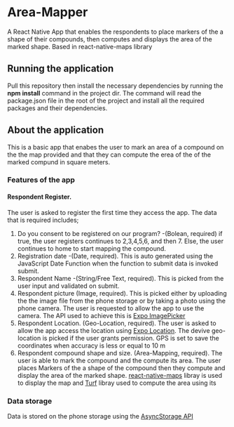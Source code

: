 # Area-Mapper

A React Native App that enables the respondents to place markers of the a shape of their compounds, then computes and displays the area of the marked shape. Based in react-native-maps library

## Running the application

Pull this repository then install the necessary dependencies by running the **npm install** command in the project dir. 
The command will read the package.json file in the root of the project and install all the required packages and their dependencies.

## About the application

This is a basic app that enabes the user to mark an area of a compound on the the map provided and that they can compute the erea of the of the marked compund in square meters.

### Features of the app

#### Respondent Register. 
The user is asked to register the first time they access the app. The data that is required includes;
1. Do you consent to be registered on our program? -(Bolean, required) if true, the user registers continues to 2,3,4,5,6, and then 7. Else, the user continues to home to start mapping the compound. 
2. Registration date -(Date, required). This is auto generated using the JavaScript Date Function when the function to submit data is invoked submit.
3. Respondent Name -(String/Free Text, required). This is picked from the user input and validated on submit.
4. Respondent picture (Image, required). This is picked either by uploading the the image file from the phone storage or by taking a photo using the phone camera. The user is requested to allow the app to use the camera. The API used to achieve this is [Expo ImagePicker](https://docs.expo.dev/versions/v48.0.0/sdk/imagepicker/) 
5. Respondent Location. (Geo-Location, required). The user is asked to allow the app access the location using [Expo Location](https://docs.expo.dev/versions/v48.0.0/sdk/location/). The devive geo-location is picked if the user grants permission. GPS is set to save the coordinates when accuracy is less or equal to 10 m
6. Respondent compound shape and size. (Area-Mapping, required). The user is able to mark the compound and the compute its area. The user places Markers of the a shape of the compound then they compute and display the area of the marked shape. [react-native-maps](https://github.com/react-native-maps/react-native-maps) libray is used to display the map and [Turf](https://turfjs.org/docs/#setup) libray used to compute the area using its 

### Data storage
Data is stored on the phone storage using the [AsyncStorage API](https://react-native-async-storage.github.io/async-storage/docs/usage/) 
